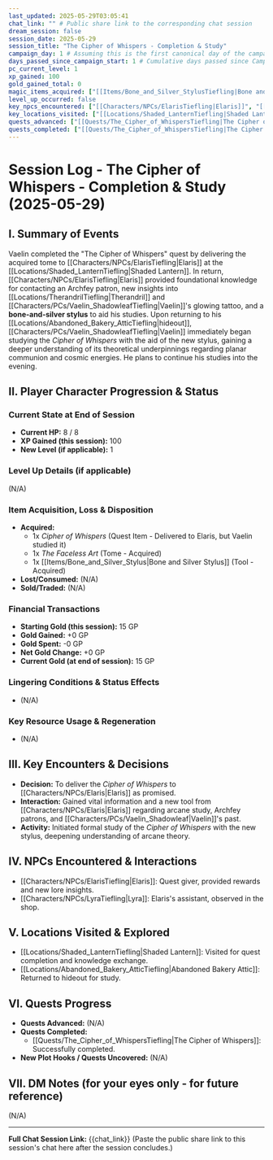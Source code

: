 ```yaml
---
last_updated: 2025-05-29T03:05:41
chat_link: "" # Public share link to the corresponding chat session
dream_session: false
session_date: 2025-05-29
session_title: "The Cipher of Whispers - Completion & Study"
campaign_day: 1 # Assuming this is the first canonical day of the campaign's progression
days_passed_since_campaign_start: 1 # Cumulative days passed since Campaign Day 1
pc_current_level: 1
xp_gained: 100
gold_gained_total: 0
magic_items_acquired: ["[[Items/Bone_and_Silver_StylusTiefling|Bone and Silver Stylus]]"]
level_up_occurred: false
key_npcs_encountered: ["[[Characters/NPCs/ElarisTiefling|Elaris]]", "[[Characters/NPCs/Silas_InkfingerTiefling|Silas \"Inkfinger\"]]"]
key_locations_visited: ["[[Locations/Shaded_LanternTiefling|Shaded Lantern]]", "[[Locations/Noble_DistrictTiefling|Noble District]]", "[[Characters/NPCs/Silas_InkfingerTiefling|Silas's bookstore]]", "[[Locations/Abandoned_Bakery_AtticTiefling|Abandoned Bakery Attic]]"]
quests_advanced: ["[[Quests/The_Cipher_of_WhispersTiefling|The Cipher of Whispers]]"]
quests_completed: ["[[Quests/The_Cipher_of_WhispersTiefling|The Cipher of Whispers]]"]
---
```


# Session Log - The Cipher of Whispers - Completion & Study (2025-05-29)

## I. Summary of Events

Vaelin completed the "The Cipher of Whispers" quest by delivering the acquired tome to [[Characters/NPCs/ElarisTiefling|Elaris]] at the [[Locations/Shaded_LanternTiefling|Shaded Lantern]]. In return, [[Characters/NPCs/ElarisTiefling|Elaris]] provided foundational knowledge for contacting an Archfey patron, new insights into [[Locations/TherandrilTiefling|Therandril]] and [[Characters/PCs/Vaelin_ShadowleafTiefling|Vaelin]]'s glowing tattoo, and a **bone-and-silver stylus** to aid his studies. Upon returning to his [[Locations/Abandoned_Bakery_AtticTiefling|hideout]], [[Characters/PCs/Vaelin_ShadowleafTiefling|Vaelin]] immediately began studying the *Cipher of Whispers* with the aid of the new stylus, gaining a deeper understanding of its theoretical underpinnings regarding planar communion and cosmic energies. He plans to continue his studies into the evening.

## II. Player Character Progression & Status

### Current State at End of Session
* **Current HP:** 8 / 8
* **XP Gained (this session):** 100
* **New Level (if applicable):** 1

### Level Up Details (if applicable)
(N/A)

### Item Acquisition, Loss & Disposition
* **Acquired:**
    * 1x *Cipher of Whispers* (Quest Item - Delivered to Elaris, but Vaelin studied it)
    * 1x *The Faceless Art* (Tome - Acquired)
    * 1x [[Items/Bone_and_Silver_Stylus|Bone and Silver Stylus]] (Tool - Acquired)
* **Lost/Consumed:** (N/A)
* **Sold/Traded:** (N/A)

### Financial Transactions
* **Starting Gold (this session):** 15 GP
* **Gold Gained:** +0 GP
* **Gold Spent:** -0 GP
* **Net Gold Change:** +0 GP
* **Current Gold (at end of session):** 15 GP

### Lingering Conditions & Status Effects
* (N/A)

### Key Resource Usage & Regeneration
* (N/A)


## III. Key Encounters & Decisions

* **Decision:** To deliver the *Cipher of Whispers* to [[Characters/NPCs/Elaris|Elaris]] as promised.
* **Interaction:** Gained vital information and a new tool from [[Characters/NPCs/Elaris|Elaris]] regarding arcane study, Archfey patrons, and [[Characters/PCs/Vaelin_Shadowleaf|Vaelin]]'s past.
* **Activity:** Initiated formal study of the *Cipher of Whispers* with the new stylus, deepening understanding of arcane theory.

## IV. NPCs Encountered & Interactions

* [[Characters/NPCs/ElarisTiefling|Elaris]]: Quest giver, provided rewards and new lore insights.
* [[Characters/NPCs/LyraTiefling|Lyra]]: Elaris's assistant, observed in the shop.

## V. Locations Visited & Explored

* [[Locations/Shaded_LanternTiefling|Shaded Lantern]]: Visited for quest completion and knowledge exchange.
* [[Locations/Abandoned_Bakery_AtticTiefling|Abandoned Bakery Attic]]: Returned to hideout for study.

## VI. Quests Progress

* **Quests Advanced:** (N/A)
* **Quests Completed:**
    * [[Quests/The_Cipher_of_WhispersTiefling|The Cipher of Whispers]]: Successfully completed.
* **New Plot Hooks / Quests Uncovered:** (N/A)

## VII. DM Notes (for your eyes only - for future reference)

(N/A)

---
**Full Chat Session Link:** {{chat_link}}
(Paste the public share link to this session's chat here after the session concludes.)